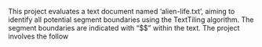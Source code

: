 This project evaluates a text document named ‘alien-life.txt’, aiming to identify all potential segment boundaries using the TextTiling algorithm. The segment boundaries are indicated with “$$” within the text. The project involves the follow